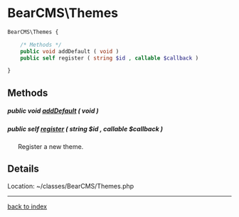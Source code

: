 # BearCMS\Themes

```php
BearCMS\Themes {

	/* Methods */
	public void addDefault ( void )
	public self register ( string $id , callable $callback )

}
```

## Methods

##### public void [addDefault](bearcms.themes.adddefault.method.md) ( void )

##### public self [register](bearcms.themes.register.method.md) ( string $id , callable $callback )

&nbsp;&nbsp;&nbsp;&nbsp;&nbsp;&nbsp;Register a new theme.

## Details

Location: ~/classes/BearCMS/Themes.php

---

[back to index](index.md)

